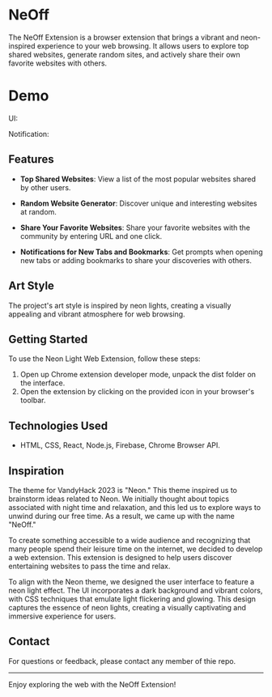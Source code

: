# NeOff

The NeOff Extension is a browser extension that brings a vibrant and neon-inspired experience to your web browsing. It allows users to explore top shared websites, generate random sites, and actively share their own favorite websites with others.

# Demo

UI:

Notification:


## Features

- **Top Shared Websites**: View a list of the most popular websites shared by other users.

- **Random Website Generator**: Discover unique and interesting websites at random.

- **Share Your Favorite Websites**: Share your favorite websites with the community by entering URL and one click.

- **Notifications for New Tabs and Bookmarks**: Get prompts when opening new tabs or adding bookmarks to share your discoveries with others.

## Art Style

The project's art style is inspired by neon lights, creating a visually appealing and vibrant atmosphere for web browsing.

## Getting Started

To use the Neon Light Web Extension, follow these steps:

1. Open up Chrome extension developer mode, unpack the dist folder on the interface.
2. Open the extension by clicking on the provided icon in your browser's toolbar.

## Technologies Used

- HTML, CSS, React, Node.js, Firebase, Chrome Browser API.

## Inspiration

The theme for VandyHack 2023 is "Neon." This theme inspired us to brainstorm ideas related to Neon. We initially thought about topics associated with night time and relaxation, and this led us to explore ways to unwind during our free time. As a result, we came up with the name "NeOff."

To create something accessible to a wide audience and recognizing that many people spend their leisure time on the internet, we decided to develop a web extension. This extension is designed to help users discover entertaining websites to pass the time and relax.

To align with the Neon theme, we designed the user interface to feature a neon light effect. The UI incorporates a dark background and vibrant colors, with CSS techniques that emulate light flickering and glowing. This design captures the essence of neon lights, creating a visually captivating and immersive experience for users.

## Contact

For questions or feedback, please contact any member of thie repo.

---

Enjoy exploring the web with the NeOff Extension!
